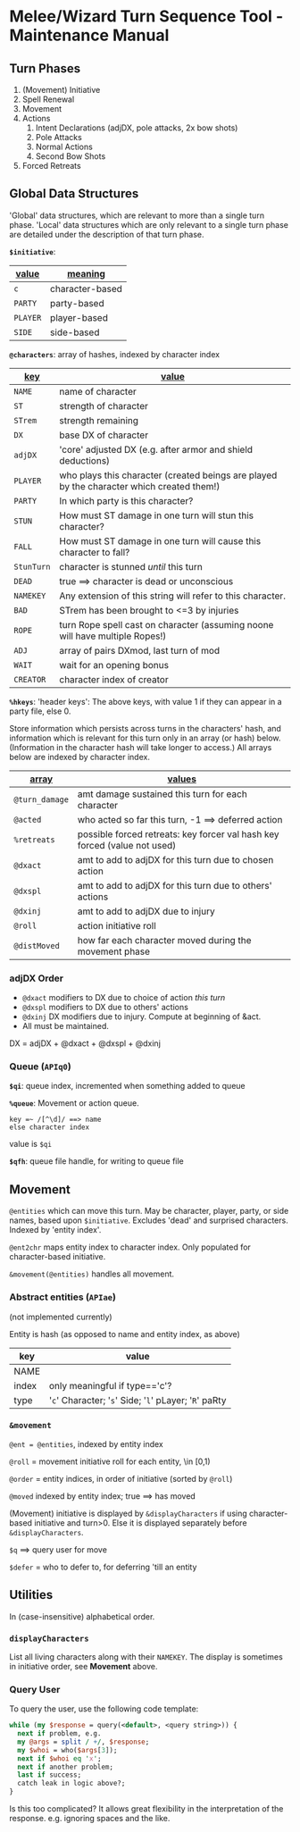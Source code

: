 # Melee/Wizard Turn Sequence Tool - Maintenance Manual

<!-- <u>Turn phases</u>: -->
## Turn Phases

1. (Movement) Initiative
1. Spell Renewal
3. Movement
4. Actions
   1. Intent Declarations (adjDX, pole attacks, 2x bow shots)
   2. Pole Attacks
   3. Normal Actions
   4. Second Bow Shots
5. Forced Retreats

## Global Data Structures

'Global' data structures, which are relevant to more than a single turn
phase.  'Local' data structures which are only relevant to a single turn
phase are detailed under the description of that turn phase.

**`$initiative`**:

<u>value</u> | <u>meaning</u>
----- | -------
`c` | character-based
`PARTY` | party-based
`PLAYER` | player-based
`SIDE` | side-based

**`@characters`**: array of hashes, indexed by character index

<u>key</u> | <u>value</u>
----------- | -------------
`NAME` | name of character
`ST` | strength of character
`STrem` | strength remaining
`DX` | base DX of character
`adjDX` | 'core' adjusted DX (e.g. after armor and shield deductions)
`PLAYER` | who plays this character (created beings are played by the character which created them!)
`PARTY` | In which party is this character?
`STUN` | How must ST damage in one turn will stun this character?
`FALL` | How must ST damage in one turn will cause this character to fall?
`StunTurn` | character is stunned *until* this turn
`DEAD` | true ==> character is dead or unconscious
`NAMEKEY` | Any extension of this string will refer to this character.
`BAD` | STrem has been brought to <=3 by injuries
`ROPE` | turn Rope spell cast on character (assuming noone will have multiple Ropes!)
`ADJ` | array of pairs DXmod, last turn of mod
`WAIT` | wait for an opening bonus
`CREATOR` | character index of creator

**`%hkeys`**: 'header keys':  The above keys, with value 1 if they can appear
in a party file, else 0.


Store information which persists across turns in the characters' hash, and
information which is relevant for this turn only in an array (or hash) below.
(Information in the character hash will take longer to access.)
All arrays below are indexed by character index.

<u>array</u> | <u>values</u>
----- | ------
`@turn_damage` | amt damage sustained this turn for each character
`@acted` | who acted so far this turn, -1 ==> deferred action
`%retreats` | possible forced retreats:  key forcer val hash key forced (value not used)
`@dxact` |  amt to add to adjDX for this turn due to chosen action
`@dxspl` | amt to add to adjDX for this turn due to others' actions
`@dxinj` | amt to add to adjDX due to injury
`@roll` | action initiative roll
`@distMoved` | how far each character moved during the movement phase

### adjDX Order
* `@dxact` modifiers to DX due to choice of action *this turn*
* `@dxspl` modifiers to DX due to others' actions
* `@dxinj` DX modifiers due to injury.  Compute at beginning of &act.
* All must be maintained.

DX = adjDX + @dxact + @dxspl + @dxinj

### Queue (`APIq0`)

**`$qi`**: queue index, incremented when something added to queue

**`%queue`**: Movement or action queue.

    key =~ /[^\d]/ ==> name
    else character index

value is `$qi`

**`$qfh`**: queue file handle, for writing to queue file



## Movement
`@entities` which can move this turn.  May be character, player, party, or side
names, based upon `$initiative`.  Excludes 'dead' and surprised characters.
Indexed by 'entity index'.

`@ent2chr` maps entity index to character index.  Only populated for character-based initiative.

`&movement(@entities)` handles all movement.

### Abstract entities (`APIae`)
(not implemented currently)

Entity is hash (as opposed to name and entity index, as above)

key | value
--- | -----
NAME |
index | only meaningful if type=='c'?
type | '`c`' Character; '`s`' Side; '`l`' pLayer; '`R`' paRty


### `&movement`
`@ent = @entities`, indexed by entity index

`@roll` = movement initiative roll for each entity, \in [0,1)

`@order` = entity indices, in order of initiative (sorted by `@roll`)

`@moved` indexed by entity index; true ==> has moved

(Movement) initiative is displayed by `&displayCharacters` if using
character-based initiative and turn>0.  Else it is displayed separately
before `&displayCharacters`.

`$q` ==> query user for move

`$defer` = who to defer to, for deferring 'till an entity


## Utilities
In (case-insensitive) alphabetical order.

### `displayCharacters`
List all living characters along with their `NAMEKEY`.  The display is
sometimes in initiative order, see **Movement** above.

<!-- `@order` *character* indices, sorted by `@roll`.  Note that this is different
from `&movement`'s `@order`, which contains indices into `@ent`! -->

### Query User

To query the user, use the following code template:

```perl
while (my $response = query(<default>, <query string>)) {
  next if problem, e.g.
  my @args = split / +/, $response;
  my $whoi = who($args[3]);
  next if $whoi eq 'x';
  next if another problem;
  last if success;
  catch leak in logic above?;
}
```
Is this too complicated?  It allows great flexibility in the interpretation of the response.  e.g. ignoring spaces and the like.


<!--
I think it also makes sense to change the &act API to take an array which is true if that char is acting.  So the array index is the char index.
No, I decided to do it the old way.  Note that it is often called with a single character, for pole and second bow attacks. (6sep021) -->
